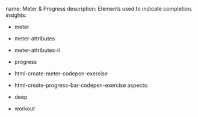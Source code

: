 name: Meter & Progress
description: Elements used to indicate completion.
insights:
  - meter
  - meter-attributes
  - meter-attributes-ii
  - progress

  - html-create-meter-codepen-exercise
  - html-create-progress-bar-codepen-exercise
aspects:
  - deep
  - workout
 
